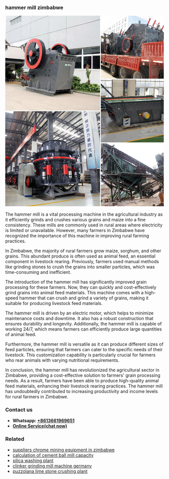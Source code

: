 <h3>hammer mill zimbabwe</h3><img src='1708332906.jpg' alt=''><p>The hammer mill is a vital processing machine in the agricultural industry as it efficiently grinds and crushes various grains and maize into a fine consistency. These mills are commonly used in rural areas where electricity is limited or unavailable. However, many farmers in Zimbabwe have recognized the importance of this machine in improving rural farming practices.</p><p>In Zimbabwe, the majority of rural farmers grow maize, sorghum, and other grains. This abundant produce is often used as animal feed, an essential component in livestock rearing. Previously, farmers used manual methods like grinding stones to crush the grains into smaller particles, which was time-consuming and inefficient.</p><p>The introduction of the hammer mill has significantly improved grain processing for these farmers. Now, they can quickly and cost-effectively grind grains into animal feed materials. This machine comes with a high-speed hammer that can crush and grind a variety of grains, making it suitable for producing livestock feed materials.</p><p>The hammer mill is driven by an electric motor, which helps to minimize maintenance costs and downtime. It also has a robust construction that ensures durability and longevity. Additionally, the hammer mill is capable of working 24/7, which means farmers can efficiently produce large quantities of animal feed.</p><p>Furthermore, the hammer mill is versatile as it can produce different sizes of feed particles, ensuring that farmers can cater to the specific needs of their livestock. This customization capability is particularly crucial for farmers who rear animals with varying nutritional requirements.</p><p>In conclusion, the hammer mill has revolutionized the agricultural sector in Zimbabwe, providing a cost-effective solution to farmers' grain processing needs. As a result, farmers have been able to produce high-quality animal feed materials, enhancing their livestock rearing practices. The hammer mill has undoubtedly contributed to increasing productivity and income levels for rural farmers in Zimbabwe.</p><h3>Contact us</h3><ul><li><strong>Whatsapp:&nbsp;<a href="https://wa.me/8613661969651">+8613661969651</a></strong></li><li><a href="https://swt.shibang-china.com/?git&amp;zhl&amp;hammer mill zimbabwe"><strong>Online Service(chat now)</strong></a></li></ul><h3>Related</h3><ul><li><a href='suppliers chrome mining equipment in zimbabwe.md'>suppliers chrome mining equipment in zimbabwe</a></li><li><a href='calculation of cement ball mill capacity.md'>calculation of cement ball mill capacity</a></li><li><a href='silica washing plant.md'>silica washing plant</a></li><li><a href='clinker grinding mill machine germany.md'>clinker grinding mill machine germany</a></li><li><a href='puzzolana lime stone crushing plant.md'>puzzolana lime stone crushing plant</a></li></ul>